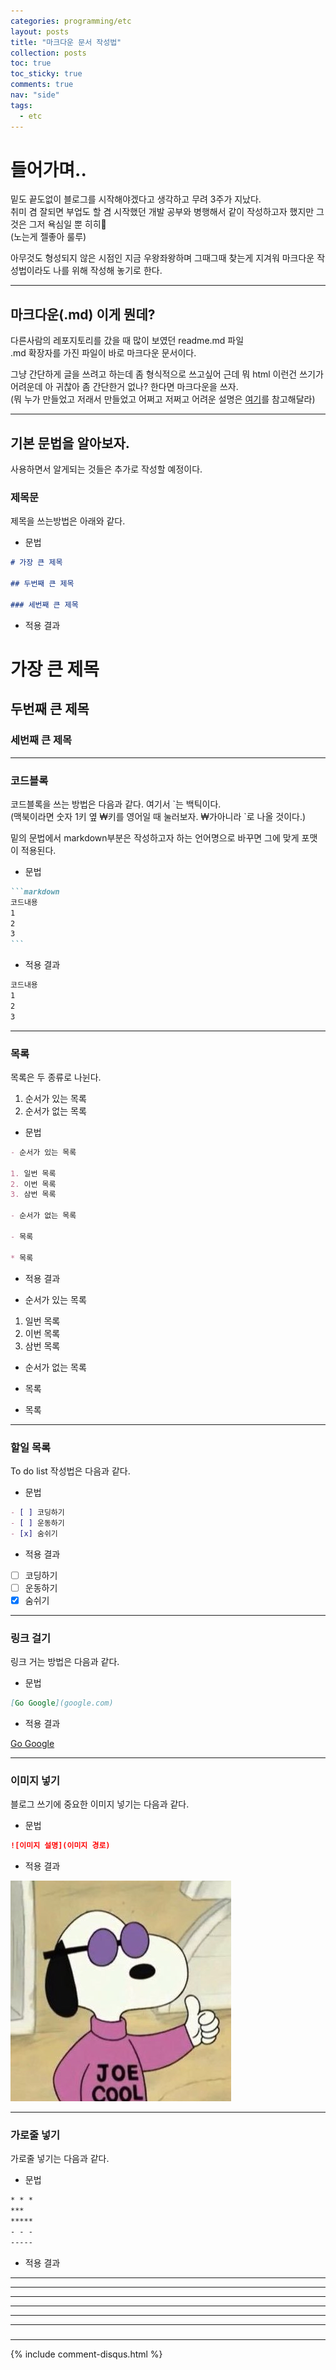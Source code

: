 ```yaml
---
categories: programming/etc
layout: posts
title: "마크다운 문서 작성법"
collection: posts
toc: true
toc_sticky: true
comments: true
nav: "side"
tags:
  - etc
---
```


# 들어가며..

밑도 끝도없이 블로그를 시작해야겠다고 생각하고 무려 3주가 지났다.  
취미 겸 잘되면 부업도 할 겸 시작했던 개발 공부와 병행해서 같이 작성하고자 했지만
그것은 그저 욕심일 뿐 히히🤪  
(노는게 젤좋아 룰루)

아무것도 형성되지 않은 시점인 지금 우왕좌왕하며 그때그때 찾는게 지겨워
마크다운 작성법이라도 나를 위해 작성해 놓기로 한다.

---

## 마크다운(.md) 이게 뭔데?

다른사람의 레포지토리를 갔을 때 많이 보였던 readme.md 파일  
.md 확장자를 가진 파일이 바로 마크다운 문서이다.

그냥 간단하게 글을 쓰려고 하는데 좀 형식적으로 쓰고싶어 근데 뭐 html 이런건
쓰기가 어려운데 아 귀찮아 좀 간단한거 없나? 한다면 마크다운을 쓰자.  
(뭐 누가 만들었고 저래서 만들었고 어쩌고 저쩌고 어려운 설명은 [여기](https://namu.wiki/w/%EB%A7%88%ED%81%AC%EB%8B%A4%EC%9A%B4)를 참고해달라)

---

## 기본 문법을 알아보자.
사용하면서 알게되는 것들은 추가로 작성할 예정이다.

### 제목문

제목을 쓰는방법은 아래와 같다.

- 문법

```markdown
# 가장 큰 제목

## 두번째 큰 제목

### 세번째 큰 제목
```

- 적용 결과

# 가장 큰 제목

## 두번째 큰 제목

### 세번째 큰 제목

---

### 코드블록

코드블록을 쓰는 방법은 다음과 같다. 여기서 \`는 백틱이다.  
(맥북이라면 숫자 1키 옆 ₩키를 영어일 때 눌러보자. ₩가아니라 \`로 나올 것이다.)

밑의 문법에서 markdown부분은 작성하고자 하는 언어명으로 바꾸면 그에 맞게 포맷이 적용된다.

- 문법

````markdown
```markdown
코드내용
1
2
3
```
````

- 적용 결과

```markdown
코드내용
1
2
3
```

---

### 목록

목록은 두 종류로 나뉜다.

1. 순서가 있는 목록
2. 순서가 없는 목록

- 문법

```markdown
- 순서가 있는 목록

1. 일번 목록
2. 이번 목록
3. 삼번 목록

- 순서가 없는 목록

- 목록

* 목록
```

- 적용 결과

- 순서가 있는 목록

1.  일번 목록
2.  이번 목록
3.  삼번 목록

- 순서가 없는 목록

- 목록

* 목록

---

### 할일 목록

To do list 작성법은 다음과 같다.

- 문법

```markdown
- [ ] 코딩하기
- [ ] 운동하기
- [x] 숨쉬기
```

- 적용 결과

- [ ] 코딩하기
- [ ] 운동하기
- [x] 숨쉬기

---

### 링크 걸기

링크 거는 방법은 다음과 같다.

- 문법

```markdown
[Go Google](google.com)
```

- 적용 결과

[Go Google](google.com)

---

### 이미지 넣기

블로그 쓰기에 중요한 이미지 넣기는 다음과 같다.

- 문법

```markdown
![이미지 설명](이미지 경로)
```

- 적용 결과

![귀여운 스누피 사진](/assets/images/JoTalwZ5_400x400.jpg)

---

### 가로줄 넣기
가로줄 넣기는 다음과 같다.

- 문법

```markdown
* * * 
***
*****
- - -
-----
```

- 적용 결과

* * *
***
*****
- - -
-----

---

###


---
{% include comment-disqus.html %}
